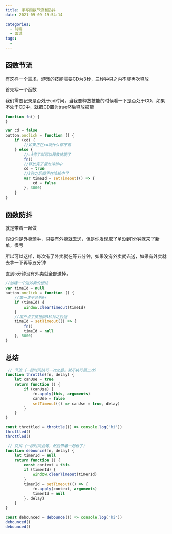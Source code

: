 ```yaml
---
title: 手写函数节流和防抖
date: 2021-09-09 19:54:14

categories:
  - 前端
  - 面试
tags:
  - 
---
```

## 函数节流

有这样一个需求，游戏的技能需要CD为3秒，三秒钟只之内不能再次释放

首先写一个函数

我们需要记录是否处于cd时间，当我要释放技能的时候看一下是否处于CD，如果不处于CD中，就把CD置为true然后释放技能

```js
function fn() {
}

var cd = false
button.onclick = function () {
    if (cd) {
        //如果正在cd就什么都不做
    } else {
        //cd完了就可以释放技能了
        fn()
        //释放完了置为冷却中
        cd = true
        //3秒之后就不在冷却中了
        var timeId = setTimeout(() => {
            cd = false
        }, 3000)
    }
}
```

## 函数防抖

就是带着一起做

假设你是外卖骑手，只要有外卖就去送，但是你发现取了单没到1分钟就来了新单，很亏

所以可以这样，每次有了外卖就在等五分钟，如果没有外卖就去送，如果有外卖就去拿一下再等五分钟

直到5分钟没有外卖就全部送掉。

```js
//创建一个送外卖的想法
var timeId = null
button.onclick = function () {
    //第一次不会执行
    if (timeId) {
        window.clearTimeout(timeId)
    }
    //用户点了按钮就5秒钟之后送
    timeId = setTimeout(() => {
        fn()
        timeId = null
    }, 5000)
}
```

## 总结

```js
 // 节流（一段时间执行一次之后，就不执行第二次）
function throttle(fn, delay) {
    let canUse = true
    return function () {
        if (canUse) {
            fn.apply(this, arguments)
            canUse = false
            setTimeout(() => canUse = true, delay)
        }
    }
}

const throttled = throttle(() => console.log('hi'))
throttled()
throttled()
```

```js
 // 防抖（一段时间会等，然后带着一起做了）
function debounce(fn, delay) {
    let timerId = null
    return function () {
        const context = this
        if (timerId) {
            window.clearTimeout(timerId)
        }
        timerId = setTimeout(() => {
            fn.apply(context, arguments)
            timerId = null
        }, delay)
    }
}

const debounced = debounce(() => console.log('hi'))
debounced()
debounced()
```
